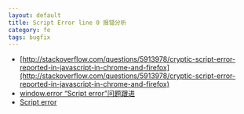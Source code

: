```yaml
---
layout: default
title: Script Error line 0 报错分析
category: fe
tags: bugfix
---
```


+ [http://stackoverflow.com/questions/5913978/cryptic-script-error-reported-in-javascript-in-chrome-and-firefox](http://stackoverflow.com/questions/5913978/cryptic-script-error-reported-in-javascript-in-chrome-and-firefox)
+ [window.error “Script error”问题跟进](http://www.webryan.net/2012/12/something-about-window-onerror-script-error/)
+ [Script error](http://errors.totorojs.org/wiki/script-error)
